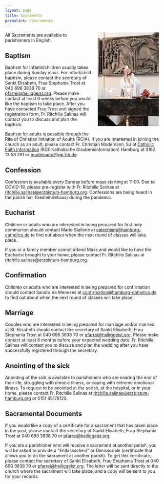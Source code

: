 ```yaml
---
layout: page
title: Sacraments
permalink: /sacraments
---
```


<img src="assets/images/sacraments.jpg" alt="Holy Communion" style="width: 200px; float: right; margin: 0 0 20px 20px;">

All Sacraments are available to parishioners in English.

## Baptism
Baptism for infants/children usually takes place during Sunday mass.
For infant/child baptism, please contact the secretary of Sankt Elisabeth, Frau Stephania Trost at 040 696 3838 70 or [pfarrei@heiliggeist.org](mailto:pfarrei@heiliggeist.org).
Please make contact at least 6 weeks before you would like the baptism to take place.
After you have contacted Frau Trost and signed the registration form, Fr. Ritchille Salinas will contact you to discuss and plan the baptism.

Baptism for adults is possible through the Rite of Christian Initiation of Adults (RCIA).
If you are interested in joining the church as an adult, please contact Fr. Christian Modemann, SJ at [Catholic Faith Information](https://pfarrei-edith-stein.de/KGI/Team__3550) (KGI: Katholische Glaubensinformation) Hamburg at 0162 13 53 261 or [modemann@kgi-hh.de](mailto:modemann@kgi-hh.de).

## Confession
Confession is available every Sunday before mass starting at 11:00.
Due to COVID-19, please pre-register with Fr. Ritchille Salinas at [ritchille.salinas@erzbistum-hamburg.org](mailto:ritchille.salinas@erzbistum-hamburg.org).
Confessions are being heard in the parish hall (Gemeindehaus) during the pandemic.

## Eucharist
Children or adults who are interested in being prepared for first holy communion should contact Mario Stallone at [catechism@hamburg-catholics.de](mailto:catechism@hamburg-catholics.de) to find out about when the next round of classes will take place.

If you or a family member cannot attend Mass and would like to have the Eucharist brought to your home, please contact Fr. Ritchille Salinas at [ritchille.salinas@erzbistum-hamburg.org](mailto:ritchille.salinas@erzbistum-hamburg.org).

## Confirmation
Children or adults who are interested in being prepared for confirmation should contact Sandra de Menezes at [confirmation@hamburg-catholics.de](mailto:confirmation@hamburg-catholics.de) to find out about when the next round of classes will take place.

## Marriage
Couples who are interested in being prepared for marriage and/or married at St. Elisabeth should contact the secretary of Sankt Elisabeth, Frau Stephania Trost at 040 696 3838 70 or [pfarrei@heiliggeist.org](mailto:pfarrei@heiliggeist.org).
Please make contact at least 6 months before your expected wedding date.
Fr. Ritchille Salinas will contact you to discuss and plan the wedding after you have successfully registered through the secretary.

## Anointing of the sick
Anointing of the sick is available to parishioners who are nearing the end of their life, struggling with chronic illness, or coping with extreme emotional illness.
To request to be anointed at the parish, at the hospital, or in your home, please contact Fr. Ritchille Salinas at [ritchille.salinas@erzbistum-hamburg.org](mailto:ritchille.salinas@erzbistum-hamburg.org) or 0151 65178120.

## Sacramental Documents
If you would like a copy of a certificate for a sacrament that has taken place in the past, please contact the secretary of Sankt Elisabeth, Frau Stephania Trost at 040 696 3838 70 or [pfarrei@heiliggeist.org](mailto:pfarrei@heiliggeist.org).

If you are a parishioner who will receive a sacrament at another parish, you will be asked to provide a "Entlassschein" or Dimissoriale (certificate that allows you to do the sacrament at another parish).
To get this certificate, please contact the secretary of Sankt Elisabeth, Frau Stephania Trost at 040 696 3838 70 or [pfarrei@heiliggeist.org](mailto:pfarrei@heiliggeist.org).
The letter will be sent directly to the church where the sacrament will take place, and a copy will be sent to you for your records.
